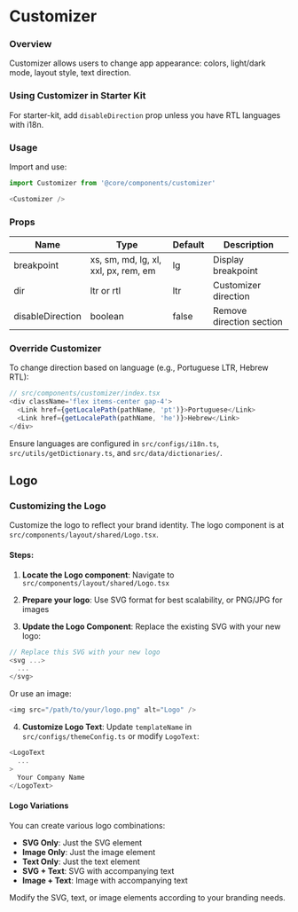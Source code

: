 # Customizer

### Overview

Customizer allows users to change app appearance: colors, light/dark mode, layout style, text direction.

### Using Customizer in Starter Kit

For starter-kit, add `disableDirection` prop unless you have RTL languages with i18n.

### Usage

Import and use:

```typescript
import Customizer from '@core/components/customizer'

<Customizer />
```

### Props

| Name | Type | Default | Description |
|------|------|---------|-------------|
| breakpoint | xs, sm, md, lg, xl, xxl, px, rem, em | lg | Display breakpoint |
| dir | ltr or rtl | ltr | Customizer direction |
| disableDirection | boolean | false | Remove direction section |

### Override Customizer

To change direction based on language (e.g., Portuguese LTR, Hebrew RTL):

```typescript
// src/components/customizer/index.tsx
<div className='flex items-center gap-4'>
  <Link href={getLocalePath(pathName, 'pt')}>Portuguese</Link>
  <Link href={getLocalePath(pathName, 'he')}>Hebrew</Link>
</div>
```

Ensure languages are configured in `src/configs/i18n.ts`, `src/utils/getDictionary.ts`, and `src/data/dictionaries/`.

## Logo

### Customizing the Logo

Customize the logo to reflect your brand identity. The logo component is at `src/components/layout/shared/Logo.tsx`.

#### Steps:

1. **Locate the Logo component**: Navigate to `src/components/layout/shared/Logo.tsx`

2. **Prepare your logo**: Use SVG format for best scalability, or PNG/JPG for images

3. **Update the Logo Component**: Replace the existing SVG with your new logo:

```typescript
// Replace this SVG with your new logo
<svg ...>
  ...
</svg>
```

Or use an image:

```typescript
<img src="/path/to/your/logo.png" alt="Logo" />
```

4. **Customize Logo Text**: Update `templateName` in `src/configs/themeConfig.ts` or modify `LogoText`:

```typescript
<LogoText
  ...
>
  Your Company Name
</LogoText>
```

#### Logo Variations

You can create various logo combinations:

- **SVG Only**: Just the SVG element
- **Image Only**: Just the image element
- **Text Only**: Just the text element
- **SVG + Text**: SVG with accompanying text
- **Image + Text**: Image with accompanying text

Modify the SVG, text, or image elements according to your branding needs.
